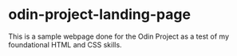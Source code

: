 # odin-project-landing-page
This is a sample webpage done for the Odin Project as a test of my foundational HTML and CSS skills.